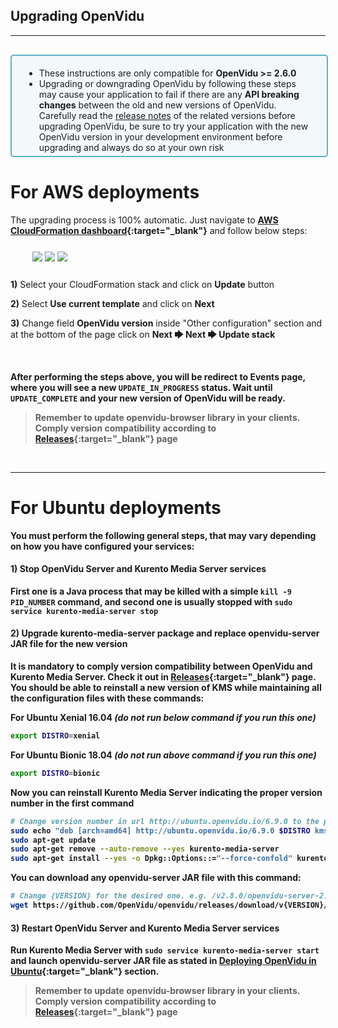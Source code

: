 <h2 id="section-title">Upgrading OpenVidu</h2>
<hr>

<div style="
    display: table;
    border: 2px solid #0088aa9e;
    border-radius: 5px;
    width: 100%;
    margin-top: 30px;
    margin-bottom: 25px;
    padding: 5px 0 5px 0;
    background-color: rgba(0, 136, 170, 0.04);"><div style="display: table-cell; vertical-align: middle">
    <i class="icon ion-android-alert" style="
    font-size: 50px;
    color: #0088aa;
    display: inline-block;
    padding-left: 25%;
"></i></div>
<div style="
    vertical-align: middle;
    display: table-cell;
    padding-left: 20px;
    padding-right: 20px;
    ">
    <ul style="margin-bottom: 0">
        <li style="color: #1c1c1c">These instructions are only compatible for <strong>OpenVidu >= 2.6.0</strong></li>
        <li style="color: #1c1c1c">Upgrading or downgrading OpenVidu by following these steps may cause your application to fail if there are any <strong>API breaking changes</strong> between the old and new versions of OpenVidu. Carefully read the <a href="releases/" target="_blank">release notes</a> of the related versions before upgrading OpenVidu, be sure to try your application with the new OpenVidu version in your development environment before upgrading and always do so at your own risk</li>
    </ul>
</div>
</div>

# For AWS deployments

The upgrading process is 100% automatic. Just navigate to **[AWS CloudFormation dashboard](https://console.aws.amazon.com/cloudformation){:target="_blank"}** and follow below steps:

<div class="row">
    <div class="upgrade-cf-steps" style="margin: 25px 35px 25px 35px">
        <a data-fancybox="gallery-upgrade-cf" data-caption="Click on 'Update' button" href="img/docs/upgrading/CF_update1.png"><img class="img-responsive img-pro" src="img/docs/upgrading/CF_update1.png"/></a>
        <a data-fancybox="gallery-upgrade-cf" data-caption="Select 'Use current template' and click on 'Next'" href="img/docs/upgrading/CF_update2.png"><img class="img-responsive img-pro" src="img/docs/upgrading/CF_update2.png"/></a>
        <a data-fancybox="gallery-upgrade-cf" data-caption="Change field 'OpenVidu Version'" href="img/docs/upgrading/CF_update3.png"><img class="img-responsive img-pro" src="img/docs/upgrading/CF_update3.png"/></a>
    </div>
    <div class="slick-captions">
      <div class="caption"><p><strong>1)</strong> Select your CloudFormation stack and click on <strong>Update</strong> button</p></div>
      <div class="caption"><p><strong>2)</strong> Select <strong>Use current template</strong> and click on <strong>Next</strong></p></div>
      <div class="caption"><p><strong>3)</strong> Change field <strong>OpenVidu version</strong> inside "Other configuration" section and at the bottom of the page click on <strong>Next 🡆 Next 🡆 Update stack</stack></p></div>
    </div>
</div>

<br>

After performing the steps above, you will be redirect to Events page, where you will see a new `UPDATE_IN_PROGRESS` status. Wait until `UPDATE_COMPLETE` and your new version of OpenVidu will be ready.

> Remember to update **openvidu-browser** library in your clients. Comply version compatibility according to **[Releases](releases){:target="_blank"}** page

<br>

---

# For Ubuntu deployments

You must perform the following general steps, that may vary depending on how you have configured your services:

#### 1) Stop OpenVidu Server and Kurento Media Server services

First one is a Java process that may be killed with a simple `kill -9 PID_NUMBER` command, and second one is usually stopped with `sudo service kurento-media-server stop`

#### 2) Upgrade kurento-media-server package and replace openvidu-server JAR file for the new version

It is mandatory to comply version compatibility between OpenVidu and Kurento Media Server. Check it out in **[Releases](releases){:target="_blank"}** page.
You should be able to reinstall a new version of KMS while maintaining all the configuration files with these commands:

**For Ubuntu Xenial 16.04**  *(do not run below command if you run this one)*

```bash
export DISTRO=xenial
```

**For Ubuntu Bionic 18.04**  *(do not run above command if you run this one)*

```bash
export DISTRO=bionic
```

Now you can reinstall Kurento Media Server indicating the proper version number in the first command

```bash
# Change version number in url http://ubuntu.openvidu.io/6.9.0 to the proper one depending on OpenVidu version
sudo echo "deb [arch=amd64] http://ubuntu.openvidu.io/6.9.0 $DISTRO kms6" | sudo tee /etc/apt/sources.list.d/kurento.list
sudo apt-get update
sudo apt-get remove --auto-remove --yes kurento-media-server
sudo apt-get install --yes -o Dpkg::Options::="--force-confold" kurento-media-server
```

You can download any openvidu-server JAR file with this command:

```bash
# Change {VERSION} for the desired one. e.g. /v2.8.0/openvidu-server-2.8.0.jar
wget https://github.com/OpenVidu/openvidu/releases/download/v{VERSION}/openvidu-server-{VERSION}.jar
```

#### 3) Restart OpenVidu Server and Kurento Media Server services

Run Kurento Media Server with `sudo service kurento-media-server start` and launch openvidu-server JAR file as stated in [Deploying OpenVidu in Ubuntu](deployment/deploying-ubuntu/#8-init-openvidu-server-jar-executable){:target="_blank"} section.

> Remember to update **openvidu-browser** library in your clients. Comply version compatibility according to **[Releases](releases){:target="_blank"}** page

<br><br>

<link rel="stylesheet" href="https://cdnjs.cloudflare.com/ajax/libs/fancybox/3.1.20/jquery.fancybox.min.css" />
<script src="https://cdnjs.cloudflare.com/ajax/libs/fancybox/3.1.20/jquery.fancybox.min.js"></script>
<script>
  $().fancybox({
    selector : '[data-fancybox]',
    infobar : true,
    arrows : false,
    loop: true,
    protect: true,
    transitionEffect: 'slide',
    buttons : [
        'close'
    ],
    clickOutside : 'close',
    clickSlide   : 'close',
  });
</script>

<link rel="stylesheet" href="https://use.fontawesome.com/releases/v5.4.1/css/brands.css" integrity="sha384-Px1uYmw7+bCkOsNAiAV5nxGKJ0Ixn5nChyW8lCK1Li1ic9nbO5pC/iXaq27X5ENt" crossorigin="anonymous">
<link rel="stylesheet" href="https://use.fontawesome.com/releases/v5.4.1/css/fontawesome.css" integrity="sha384-BzCy2fixOYd0HObpx3GMefNqdbA7Qjcc91RgYeDjrHTIEXqiF00jKvgQG0+zY/7I" crossorigin="anonymous">

<link rel="stylesheet" type="text/css" href="css/downloads/slick-1.6.0.css"/>
<link rel="stylesheet" type="text/css" href="css/slick-theme.css"/>
<script type="text/javascript" src="js/downloads/slick-1.6.0.min.js"></script>

<script>
    $('.slick-captions').slick({
      asNavFor: '.upgrade-cf-steps',
      arrows: false,
      infinite: false,
      speed: 200,
      fade: true,
      dots: false
    });
    $('.upgrade-cf-steps').slick({
      asNavFor: '.slick-captions',
      autoplay: false,
      arrows: true,
      prevArrow: '<div class="slick-btn slick-btn-prev"><i class="icon ion-chevron-left"></i></div>',
      nextArrow: '<div class="slick-btn slick-btn-next"><i class="icon ion-chevron-right"></i></div>',
      infinite: false,
      dots: true,
      responsive: [
      {
        breakpoint: 768,
        settings: {
          arrows: true,
          slidesToShow: 1
        }
      },
    ]
    });
</script>